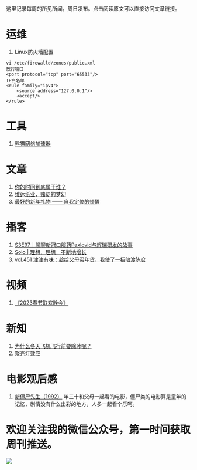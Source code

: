 这里记录每周的所见所闻，周日发布。点击阅读原文可以直接访问文章链接。

# 运维
1. Linux防火墙配置
```
vi /etc/firewalld/zones/public.xml
放行端口
<port protocol="tcp" port="65533"/>
IP白名单
<rule family="ipv4">
    <source address="127.0.0.1"/>
    <accept/>
</rule>
```

# 工具
1. [熊猫网络加速器](https://mxwljsq.top/auth/register?code=7kyU)

# 文章
1. [你的时间到底属于谁？](https://mp.weixin.qq.com/s/LUN10XNhgEv_hqOGuWWq_Q)
2. [维达纸业，赌徒的梦幻](https://mp.weixin.qq.com/s/97-9Yjz3oPKIzREjW-Nyjw)
3. [最好的新年礼物 —— 自我定位的顿悟](https://mp.weixin.qq.com/s/NnMxehrRtEYeboVOoJ2eGw)

# 播客
1. [S3E97｜聊聊新冠口服药Paxlovid与辉瑞研发的故事](https://www.xiaoyuzhoufm.com/episode/63c205db6e7201008c239a4b?s=eyJ1IjogIjVlN2ZlY2MyMWJmYmJjM2RhZDgzNmNjNCJ9)
2. [Solo | 理想，理想，不断地增长](https://www.xiaoyuzhoufm.com/episode/63c214d7100157008c3c3195?s=eyJ1IjogIjVlN2ZlY2MyMWJmYmJjM2RhZDgzNmNjNCJ9)
3. [vol.451 津津有味：趁给父母买年货，我使了一招暗渡陈仓](https://www.xiaoyuzhoufm.com/episode/63c6d1bd6e7201008c2790c1?s=eyJ1IjogIjVlN2ZlY2MyMWJmYmJjM2RhZDgzNmNjNCJ9)

# 视频
1. [《2023春节联欢晚会》](https://v.youku.com/v_show/id_XNTkzNTExNjIyOA==.html?scm=20140719.manual.35026.video_XNTkzNTExNjIyOA%3D%3D&spm=a2hja.14919748_WEBHOME_NEW.drawer1.d_zj1_1)

# 新知
1. [为什么冬天飞机飞行前要除冰呢？](https://www.zhihu.com/question/266518174?utm_id=0#:~:text=%E8%B0%83%E6%9F%A5%E7%BB%84%E8%AE%A4%E4%B8%BA%EF%BC%8C%E6%9C%BA%E7%BF%BC,%E5%BE%88%E5%A5%BD%E7%9A%84%E9%99%A4%E5%86%B0%E5%B7%A5%E4%BD%9C%E3%80%82)
2. [聚光灯效应](https://baike.baidu.com/item/%E8%81%9A%E5%85%89%E7%81%AF%E6%95%88%E5%BA%94/8428427)

# 电影观后感
1. [新僵尸先生（1992）](https://movie.douban.com/subject/1305789/)
年三十和父母一起看的电影，僵尸类的电影算是童年的记忆，剧情没有什么出彩的地方，人多一起看个乐呵。


# 欢迎关注我的微信公众号，第一时间获取周刊推送。
![](https://files.catbox.moe/s0g0p6.png)